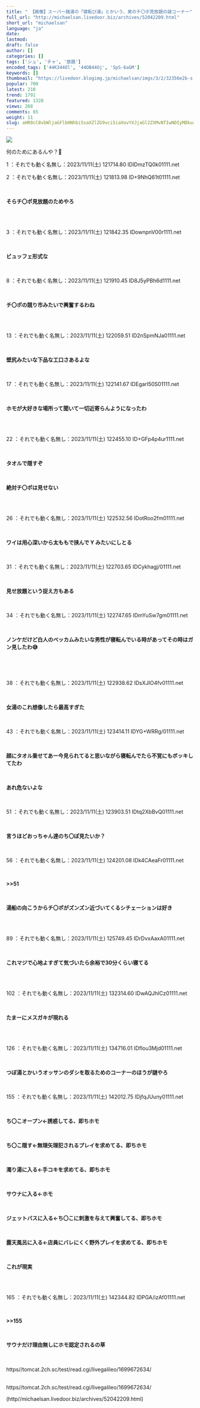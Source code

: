 ```yaml
---
title: " 【画像】スーパー銭湯の「寝転び湯」とかいう、男のチ〇ポ見放題の謎コーナー"
full_url: "http://michaelsan.livedoor.biz/archives/52042209.html"
short_url: "michaelsan"
language: "ja"
date: 
lastmod: 
draft: false
author: []
categories: []
tags: ['シュ', 'チャ', '放題']
encoded_tags: ['44K344Ol', '44OB44Oj', '5pS-6aGM']
keywords: []
thumbnail: "https://livedoor.blogimg.jp/michaelsan/imgs/3/2/32356e2b-s.jpg"
popular: 700
latest: 210
trend: 1791
featured: 1328
views: 268
comments: 65
weight: 11
slug: aHR0cC8vbWljaGFlbHNhbi5saXZlZG9vci5iaXovYXJjaGl2ZXMvNTIwNDIyMDkuaHRtbA==
---
```


![](https://livedoor.blogimg.jp/michaelsan/imgs/3/2/32356e2b-s.jpg)

<div><p>何のためにあるんや？🤔</p><p>1 ：それでも動く名無し：2023/11/11(土) 121714.80 IDlDmzTQ0k01111.net</p><p>2 ：それでも動く名無し：2023/11/11(土) 121813.98 ID+9NhQ61t01111.net</p><br><b><p>そらチ〇ポ見放題のためやろ<br></p><br></b><br><p>3 ：それでも動く名無し：2023/11/11(土) 121842.35 IDownpnV00r1111.net</p><br><b><p>ビュッフェ形式な </p></b><br><p>8 ：それでも動く名無し：2023/11/11(土) 121910.45 ID8J5yPBh6d1111.net</p><br><b><p>チ〇ポの競り市みたいで興奮するわね </p><br></b><br><p>13 ：それでも動く名無し：2023/11/11(土) 122059.51 ID2nSpmNJa01111.net</p><br><b><p>壁尻みたいな下品な工口さあるよな </p></b><br><p>17 ：それでも動く名無し：2023/11/11(土) 122141.67 IDEgarl50S01111.net</p><br><b><p>ホモが大好きな場所って聞いて一切近寄らんようになったわ</p><br></b><br><p>22 ：それでも動く名無し：2023/11/11(土) 122455.10 ID+GFp4p4ur1111.net</p><br><p><b><p>タオルで隠すぞ</p></b></p><p><b><p><br></p></b></p><b><p>絶対チ〇ポは見せない</p><br></b><br><p>26 ：それでも動く名無し：2023/11/11(土) 122532.56 IDotRoo2fm01111.net</p><br><b><p>ワイは用心深いから太ももで挟んで Y みたいにしとる</p></b><br><p>31 ：それでも動く名無し：2023/11/11(土) 122703.65 IDCykhagj/01111.net</p><br><b><p>見せ放題という捉え方もある<br> </p></b><br><p>34 ：それでも動く名無し：2023/11/11(土) 122747.65 IDmYuSw7gm01111.net</p><br><b><p>ノンケだけど白人のベッカムみたいな男性が寝転んでいる時があってその時はガン見したわ😅 </p><p><br></p></b><br><p>38 ：それでも動く名無し：2023/11/11(土) 122938.62 IDsXJIO4fv01111.net</p><br><b><p>女湯のこれ想像したら最高すぎた </p></b><br><p>43 ：それでも動く名無し：2023/11/11(土) 123414.11 IDYG+WRRg/01111.net</p><br><p><b><p>顔にタオル乗せてあー今見られてると思いながら寝転んでたら不覚にもボッキしてたわ</p></b></p><p><b><p><br></p></b></p><b><p>あれ危ないよな </p></b><br><p>51 ：それでも動く名無し：2023/11/11(土) 123903.51 IDtq2XbBvQ01111.net</p><br><b><p>言うほどおっちゃん達のち〇ぽ見たいか？</p></b><br><p>56 ：それでも動く名無し：2023/11/11(土) 124201.08 IDk4CAeaFr01111.net</p><br><p><b><p>>>51</p></b></p><p><b><p><br></p></b></p><b><p>湯船の向こうからチ〇ポがズンズン近づいてくるシチェーションは好き</p><br></b><br><p>89 ：それでも動く名無し：2023/11/11(土) 125749.45 IDrDvxAaxA01111.net</p><br><b><p>これマジで心地よすぎて気づいたら余裕で30分くらい寝てる <br></p><br></b><br><p>102 ：それでも動く名無し：2023/11/11(土) 132314.60 IDwAQJhICz01111.net</p><br><b><p>たまーにメスガキが現れる </p><br></b><br><p>126 ：それでも動く名無し：2023/11/11(土) 134716.01 IDflou3Mjd01111.net</p><br><b><p>つぼ湯とかいうオッサンのダシを取るためのコーナーのほうが謎やろ</p></b><br><p>155 ：それでも動く名無し：2023/11/11(土) 142012.75 IDjfqJUuny01111.net</p><br><p><b><p>ち〇こオープン←誘惑してる、即ちホモ</p></b></p><p><b><p><br></p></b></p><p><b><p>ち〇こ隠す←無理矢理犯されるプレイを求めてる、即ちホモ</p></b></p><p><b><p><br></p></b></p><p><b><p>濁り湯に入る←手コキを求めてる、即ちホモ</p></b></p><p><b><p><br></p></b></p><p><b><p>サウナに入る←ホモ</p></b></p><p><b><p><br></p></b></p><p><b><p>ジェットバスに入る←ち〇こに刺激を与えて興奮してる、即ちホモ</p></b></p><p><b><p><br></p></b></p><b><p>露天風呂に入る←店員にバレにくく野外プレイを求めてる、即ちホモ<br></p></b><br><b><p>これが現実</p><br></b><br><p>165 ：それでも動く名無し：2023/11/11(土) 142344.82 IDPGA/izAf01111.net</p><br><p><b><p>>>155</p></b></p><p><b><p><br></p></b></p><b><p>サウナだけ理由無しにホモ認定されるの草</p><br></b><br>https//tomcat.2ch.sc/test/read.cgi/livegalileo/1699672634/<br><br clear='all'> <p id='a6850dc6aefc0d5bbff2bea180d92d89'> </p> <p id='a6850dc6aefc0d5bbff2bea180d92d89'> </p> <p class='alistcloud-container-6795'></p> <p>https//tomcat.2ch.sc/test/read.cgi/livegalileo/1699672634/</p></div>

(http//michaelsan.livedoor.biz/archives/52042209.html)
